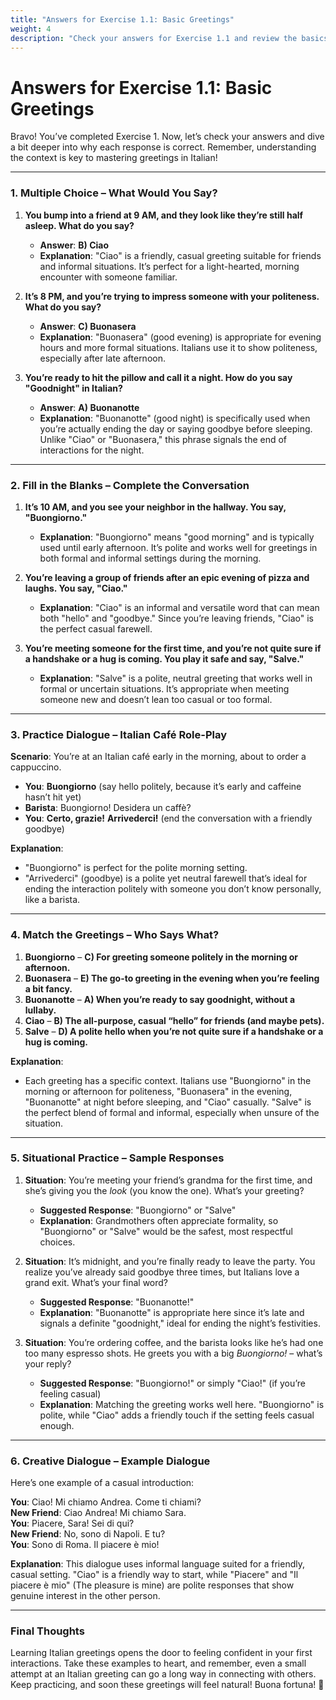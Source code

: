 ```yaml
---
title: "Answers for Exercise 1.1: Basic Greetings"
weight: 4
description: "Check your answers for Exercise 1.1 and review the basics of Italian greetings."
---
```


# Answers for Exercise 1.1: Basic Greetings

Bravo! You’ve completed Exercise 1. Now, let’s check your answers and dive a bit deeper into why each response is correct. Remember, understanding the context is key to mastering greetings in Italian!

---

### 1. Multiple Choice – What Would You Say?

1. **You bump into a friend at 9 AM, and they look like they’re still half asleep. What do you say?**
   - **Answer**: **B) Ciao**
   - **Explanation**: "Ciao" is a friendly, casual greeting suitable for friends and informal situations. It’s perfect for a light-hearted, morning encounter with someone familiar.

2. **It’s 8 PM, and you’re trying to impress someone with your politeness. What do you say?**
   - **Answer**: **C) Buonasera**
   - **Explanation**: "Buonasera" (good evening) is appropriate for evening hours and more formal situations. Italians use it to show politeness, especially after late afternoon.

3. **You’re ready to hit the pillow and call it a night. How do you say "Goodnight" in Italian?**
   - **Answer**: **A) Buonanotte**
   - **Explanation**: "Buonanotte" (good night) is specifically used when you’re actually ending the day or saying goodbye before sleeping. Unlike "Ciao" or "Buonasera," this phrase signals the end of interactions for the night.

---

### 2. Fill in the Blanks – Complete the Conversation

1. **It’s 10 AM, and you see your neighbor in the hallway. You say, "**Buongiorno**."**
   - **Explanation**: "Buongiorno" means "good morning" and is typically used until early afternoon. It’s polite and works well for greetings in both formal and informal settings during the morning.

2. **You’re leaving a group of friends after an epic evening of pizza and laughs. You say, "**Ciao**."**
   - **Explanation**: "Ciao" is an informal and versatile word that can mean both "hello" and "goodbye." Since you’re leaving friends, "Ciao" is the perfect casual farewell.

3. **You’re meeting someone for the first time, and you’re not quite sure if a handshake or a hug is coming. You play it safe and say, "**Salve**."**
   - **Explanation**: "Salve" is a polite, neutral greeting that works well in formal or uncertain situations. It’s appropriate when meeting someone new and doesn’t lean too casual or too formal.

---

### 3. Practice Dialogue – Italian Café Role-Play

**Scenario**: You’re at an Italian café early in the morning, about to order a cappuccino.

- **You**: **Buongiorno** (say hello politely, because it’s early and caffeine hasn’t hit yet)
- **Barista**: Buongiorno! Desidera un caffè?
- **You**: **Certo, grazie!** **Arrivederci!** (end the conversation with a friendly goodbye)

**Explanation**:
- "Buongiorno" is perfect for the polite morning setting.
- "Arrivederci" (goodbye) is a polite yet neutral farewell that’s ideal for ending the interaction politely with someone you don’t know personally, like a barista.

---

### 4. Match the Greetings – Who Says What?

1. **Buongiorno** – **C) For greeting someone politely in the morning or afternoon.**
2. **Buonasera** – **E) The go-to greeting in the evening when you’re feeling a bit fancy.**
3. **Buonanotte** – **A) When you’re ready to say goodnight, without a lullaby.**
4. **Ciao** – **B) The all-purpose, casual “hello” for friends (and maybe pets).**
5. **Salve** – **D) A polite hello when you’re not quite sure if a handshake or a hug is coming.**

**Explanation**:
- Each greeting has a specific context. Italians use "Buongiorno" in the morning or afternoon for politeness, "Buonasera" in the evening, "Buonanotte" at night before sleeping, and "Ciao" casually. "Salve" is the perfect blend of formal and informal, especially when unsure of the situation.

---

### 5. Situational Practice – Sample Responses

1. **Situation**: You’re meeting your friend’s grandma for the first time, and she’s giving you the *look* (you know the one). What’s your greeting?
   - **Suggested Response**: "Buongiorno" or "Salve"
   - **Explanation**: Grandmothers often appreciate formality, so "Buongiorno" or "Salve" would be the safest, most respectful choices.

2. **Situation**: It’s midnight, and you’re finally ready to leave the party. You realize you’ve already said goodbye three times, but Italians love a grand exit. What’s your final word?
   - **Suggested Response**: "Buonanotte!"
   - **Explanation**: "Buonanotte" is appropriate here since it’s late and signals a definite "goodnight," ideal for ending the night’s festivities.

3. **Situation**: You’re ordering coffee, and the barista looks like he’s had one too many espresso shots. He greets you with a big *Buongiorno!* – what’s your reply?
   - **Suggested Response**: "Buongiorno!" or simply "Ciao!" (if you’re feeling casual)
   - **Explanation**: Matching the greeting works well here. "Buongiorno" is polite, while "Ciao" adds a friendly touch if the setting feels casual enough.

---

### 6. Creative Dialogue – Example Dialogue

Here’s one example of a casual introduction:

**You**: Ciao! Mi chiamo Andrea. Come ti chiami?  
**New Friend**: Ciao Andrea! Mi chiamo Sara.  
**You**: Piacere, Sara! Sei di qui?  
**New Friend**: No, sono di Napoli. E tu?  
**You**: Sono di Roma. Il piacere è mio!

**Explanation**:
This dialogue uses informal language suited for a friendly, casual setting. "Ciao" is a friendly way to start, while "Piacere" and "Il piacere è mio" (The pleasure is mine) are polite responses that show genuine interest in the other person.

---

### Final Thoughts

Learning Italian greetings opens the door to feeling confident in your first interactions. Take these examples to heart, and remember, even a small attempt at an Italian greeting can go a long way in connecting with others. Keep practicing, and soon these greetings will feel natural! Buona fortuna! 🎉
